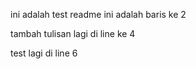 ini adalah test readme
ini adalah baris ke 2

tambah tulisan lagi di line ke 4

test lagi di line 6
